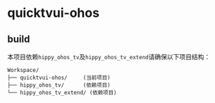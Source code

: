# quicktvui-ohos

## build
本项目依赖`hippy_ohos_tv`及`hippy_ohos_tv_extend`请确保以下项目结构：
```
Workspace/
├── quicktvui-ohos/     (当前项目)
├── hippy_ohos_tv/      (依赖项目)
└── hippy_ohos_tv_extend/ (依赖项目)
```
